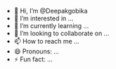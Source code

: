 - 👋 Hi, I’m @Deepakgobika
- 👀 I’m interested in ...
- 🌱 I’m currently learning ...
- 💞️ I’m looking to collaborate on ...
- 📫 How to reach me ...
- 😄 Pronouns: ...
- ⚡ Fun fact: ...

<!---
Deepakgobika/Deepakgobika is a ✨ special ✨ repository because its `README.md` (this file) appears on your GitHub profile.
You can click the Preview link to take a look at your changes.
--->
